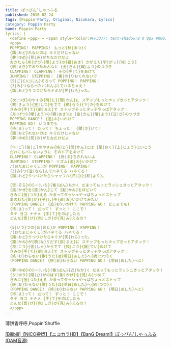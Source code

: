 ```yaml
---
title: ぽっぴん’しゃっふる
published: 2016-02-24
tags: [Poppin'Party, Original, Nicokara, Lyrics]
category: Poppin'Party
band: Poppin'Party
lyrics: |
  <define <ppp> = <span style="color:#FF3377; text-shadow:0 0 0px #000;">>
  <ppp>
  POPPING！ PAPPING！ もっと{熱|あつ}く
  {踊|おど}れないのは キミだけじゃない
  {夢|ゆめ}{見|み}がちなだけだよ
  おきたら{月|げつ}{曜|よう}の{朝|あさ} きがえて{学|がっ}{校|こう}
  {駅|えき}でおりたみんなと {金|きん}{曜|よう}のつづき
  CLAPPING！ CLAPPING！ その{手|て}をあげて
  JUMPING！ STEPPING！ {乗|の}りおくれないで
  {5|ご}{人|にん}そろって POPPING！ PAPPING！
  {3|み}つならべた♪(おんぷ)でハネちゃえ！
  {踊|おど}りつづけたらキミが{笑|わら}った。
  
  {次|つぎ}のやすみ{時|じ}{間|かん}に ステップもっとホップきっとアタック！
  {教|きょう}{室|しつ}をでて {廊|ろう}{下|か}をぬけて
  きみの{手|て}{前|まえ}で ストップそっとタッチやっぱアタック！
  {月|げつ}{曜|よう}の{朝|あさ}は {金|きん}{曜|よう}{日|び}のつづき
  POPPING DANCE！ {追|お}いかけて
  PAPPING GO！ いつまでも
  {待|ま}って！ だって！ ちょっと！ {聞|き}いて！
  {踊|おど}れないのは キミだけじゃない
  {夢|ゆめ}{見|み}がちなだけだよ
  
  {午|ご}{後|ご}のやすみ{時|じ}{間|かん}には {屋|おく}{上|じょう}にいこう
  だれにもバレないように そのドアをあけて
  CLAPPING！ CLAPPING！ {待|ま}ちきれないよ
  JUMPING！ STEPPING！ リズム{追|お}いかけて
  ♪(おたまじゃくし)が POPPING！ PAPPING！
  {3|み}つ{並|なら}んでハネてる ハネてる！
  {踊|おど}りつづけたらシャッフル{日|ひ}{和|より}。
  
  {空|そら}の{一|いち}{番|ばん}ちかく だまってもっとラッシュきっとアタック！
  {風|かぜ}を{感|かん}じて {髪|かみ}をほどいて
  きみに{伝|つた}える かまってダッシュやっぱちょっとストップ
  あのわた{菓|か}{子|し}を{追|お}いかけてみたい
  (POPPING DANCE！ {追|お}いかけて PAPPING GO！ どこまでも)
  {待|ま}って！ だって！ ずっと！ ここで！
  タテ ヨコ ナナメ {手|て}をのばしたら
  どんな{景|け}{色|しき}が{見|み}えるの？

  {5|いつ}つの{音|おと}が POPPING！ PAPPING！
  ♪(おたまじゃくし)がハネてる ハネてる！
  {踊|おど}りつづけたらキミが{笑|わら}った。
  {鐘|かね}が{鳴|な}りだす{前|まえ}に ステップもっとホップきっとアタック！
  {校|こう}{舎|しゃ}からでて {校|こう}{庭|てい}ぬけて
  きみの{手|て}{前|まえ}で ストップそっとタッチやっぱアタック！
  {終|お}わらない{歌|うた}は{明日|あした}へ{続|つづ}く
  (POPPING DANCE！ {終|お}わらない PAPPING GO！ {明日|あした}へと)
  
  {夢|ゆめ}の{一|いち}{番|ばん}{近|ちか}く だまってもっとラッシュきっとアタック！
  {夕|ゆう}{陽|ひ}がのばす{影|かげ}を{見|み}つめて
  きみに{伝|つた}える かまってダッシュやっぱちょっとストップ
  {終|お}わらない{歌|うた}は{明日|あした}へ{続|つづ}く
  (POPPING DANCE！ {終|お}わらない PAPPING GO！ {明日|あした}へと)
  {待|ま}って！ だって！ ずっと！ ここで！
  タテ ヨコ ナナメ {手|て}をのばしたら
  どんな{景|け}{色|しき}が{見|み}えるの？
  </ppp>
---
```

薄饼香呼呼,Poppin'Shuffle
<summary>
    <a href="https://www.bilibili.com/video/BV15KNizXEyv/">
        [Bilibili]【NICO搬运】【ニコカラHD】【BanG Dream!】ぽっぴん’しゃっふる(DAM音源)
    </a>
</summary>




